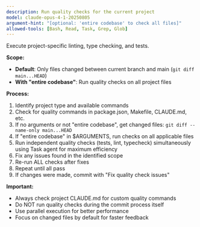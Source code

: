 ```yaml
---
description: Run quality checks for the current project
model: claude-opus-4-1-20250805
argument-hint: "[optional: 'entire codebase' to check all files]"
allowed-tools: [Bash, Read, Task, Grep, Glob]
---
```


Execute project-specific linting, type checking, and tests.

**Scope:**

- **Default**: Only files changed between current branch and main (`git diff main...HEAD`)
- **With "entire codebase"**: Run quality checks on all project files

**Process:**

1. Identify project type and available commands
2. Check for quality commands in package.json, Makefile, CLAUDE.md, etc.
3. If no arguments or not "entire codebase", get changed files: `git diff --name-only main...HEAD`
4. If "entire codebase" in $ARGUMENTS, run checks on all applicable files
5. Run independent quality checks (tests, lint, typecheck) simultaneously using Task agent for maximum efficiency
6. Fix any issues found in the identified scope
7. Re-run ALL checks after fixes
8. Repeat until all pass
9. If changes were made, commit with "Fix quality check issues"

**Important:**

- Always check project CLAUDE.md for custom quality commands
- Do NOT run quality checks during the commit process itself
- Use parallel execution for better performance
- Focus on changed files by default for faster feedback
